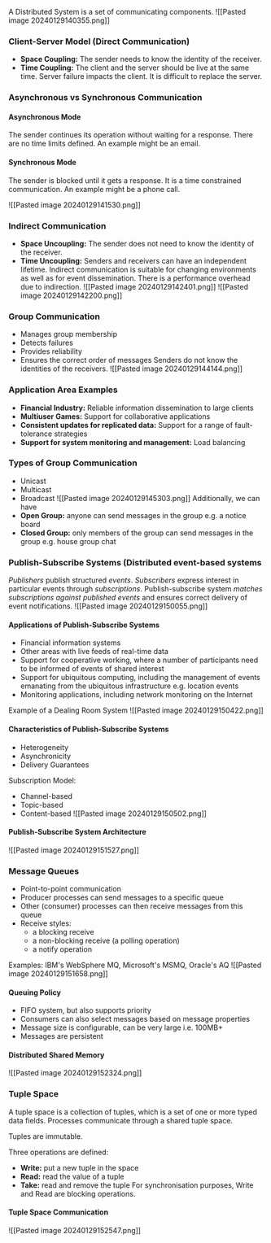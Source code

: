 A Distributed System is a set of communicating components.
![[Pasted image 20240129140355.png]]

### Client-Server Model (Direct Communication)
- **Space Coupling:** The sender needs to know the identity of the receiver.
- **Time Coupling:** The client and the server should be live at the same time.
Server failure impacts the client. It is difficult to replace the server.

### Asynchronous vs Synchronous Communication

#### Asynchronous Mode
The sender continues its operation without waiting for a response. There are no time limits defined. An example might be an email.

#### Synchronous Mode
The sender is blocked until it gets a response. It is a time constrained communication. An example might be a phone call.

![[Pasted image 20240129141530.png]]

### Indirect Communication
- **Space Uncoupling:** The sender does not need to know the identity of the receiver.
- **Time Uncoupling:** Senders and receivers can have an independent lifetime.
Indirect communication is suitable for changing environments as well as for event dissemination. There is a performance overhead due to indirection.
![[Pasted image 20240129142401.png]]
![[Pasted image 20240129142200.png]]

### Group Communication
- Manages group membership
- Detects failures
- Provides reliability
- Ensures the correct order of messages
Senders do not know the identities of the receivers.
![[Pasted image 20240129144144.png]]

### Application Area Examples
- **Financial Industry:** Reliable information dissemination to large clients
- **Multiuser Games:** Support for collaborative applications
- **Consistent updates for replicated data:** Support for a range of fault-tolerance strategies
- **Support for system monitoring and management:** Load balancing

### Types of Group Communication
- Unicast
- Multicast
- Broadcast
![[Pasted image 20240129145303.png]]
Additionally, we can have
- **Open Group:** anyone can send messages in the group e.g. a notice board
- **Closed Group:** only members of the group can send messages in the group e.g. house group chat

### Publish-Subscribe Systems (Distributed event-based systems
*Publishers* publish structured *events*.
*Subscribers* express interest in particular events through *subscriptions*.
Publish-subscribe system *matches subscriptions against published events* and ensures correct delivery of event notifications.
![[Pasted image 20240129150055.png]]

#### Applications of Publish-Subscribe Systems
- Financial information systems
- Other areas with live feeds of real-time data
- Support for cooperative working, where a number of participants need to be informed of events of shared interest
- Support for ubiquitous computing, including the management of events emanating from the ubiquitous infrastructure e.g. location events
- Monitoring applications, including network monitoring on the Internet

Example of a Dealing Room System
![[Pasted image 20240129150422.png]]

#### Characteristics of Publish-Subscribe Systems
- Heterogeneity
- Asynchronicity
- Delivery Guarantees

Subscription Model:
- Channel-based
- Topic-based
- Content-based
![[Pasted image 20240129150502.png]]

#### Publish-Subscribe System Architecture
![[Pasted image 20240129151527.png]]

### Message Queues
- Point-to-point communication
- Producer processes can send messages to a specific queue
- Other (consumer) processes can then receive messages from this queue
- Receive styles:
	- a blocking receive 
	- a non-blocking receive (a polling operation)
	- a notify operation

Examples: IBM's WebSphere MQ, Microsoft's MSMQ, Oracle's AQ
![[Pasted image 20240129151658.png]]

#### Queuing Policy
- FIFO system, but also supports priority
- Consumers can also select messages based on message properties
- Message size is configurable, can be very large i.e. 100MB+
- Messages are persistent

#### Distributed Shared Memory
![[Pasted image 20240129152324.png]]

### Tuple Space
A tuple space is a collection of tuples, which is a set of one or more typed data fields. Processes communicate through a shared tuple space.

Tuples are immutable.

Three operations are defined:
- **Write:** put a new tuple in the space 
- **Read:** read the value of a tuple
- **Take:** read and remove the tuple
For synchronisation purposes, Write and Read are blocking operations.

#### Tuple Space Communication
![[Pasted image 20240129152547.png]]
